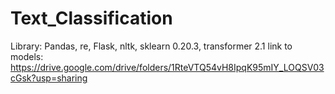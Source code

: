 # Text_Classification

Library: Pandas, re, Flask, nltk, sklearn 0.20.3, transformer 2.1
link to models: https://drive.google.com/drive/folders/1RteVTQ54vH8IpqK95mIY_LOQSV03cGsk?usp=sharing
